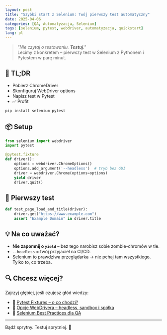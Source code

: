 ```yaml
---
layout: post
title: "Szybki start z Selenium: Twój pierwszy test automatyczny"
date: 2025-04-06
categories: [QA, Automatyzacja, Selenium]
tags: [selenium, pytest, webdriver, automatyzacja, quickstart]
lang: pl
---
```


> _"Nie czytaj o testowaniu. **Testuj**."_  
> Lecimy z konkretem – pierwszy test w Selenium z Pythonem i Pytestem w parę minut.

## 🚀 TL;DR

- Pobierz ChromeDriver  
- Skonfiguruj WebDriver options  
- Napisz test w Pytest  
- ✅ Profit

```bash
pip install selenium pytest
```

## 📦 Setup

```python
from selenium import webdriver
import pytest

@pytest.fixture
def driver():
    options = webdriver.ChromeOptions()
    options.add_argument('--headless')  # tryb bez GUI
    driver = webdriver.Chrome(options=options)
    yield driver
    driver.quit()
```

## 🧪 Pierwszy test

```python
def test_page_load_and_title(driver):
    driver.get("https://www.example.com")
    assert "Example Domain" in driver.title
```

## 💡 Na co uważać?

- **Nie zapomnij o `yield`** – bez tego narobisz sobie zombie-chromów w tle.
- `--headless` = twój przyjaciel na CI/CD.
- Selenium to prawdziwa przeglądarka → nie pchaj tam wszystkiego. Tylko to, co trzeba.

## 🔍 Chcesz więcej?

Zajrzyj głębiej, jeśli czujesz głód wiedzy:

- 🧠 [Pytest Fixtures – o co chodzi?](/pytest-fixture-deep-dive)
- 🧰 [Opcje WebDrivera – headless, sandbox i spółka](/selenium-options-headless)
- 🧼 [Selenium Best Practices dla QA](/selenium-best-practices)

---

Bądź sprytny. Testuj sprytniej. 🔪

